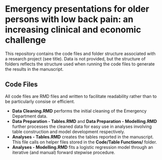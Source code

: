# Emergency presentations for older persons with low back pain: an increasing clinical and economic challenge
This repository contains the code files and folder structure associated with a research project (see title). Data is not provided, but the structure of folders reflects the structure used when running the code files to generate the results in the manuscript.

## Code Files
All code files are RMD files and written to facilitate readability rather than to be particularly consise or efficient.
- **Data Cleaning.RMD** performs the initial cleaning of the Emergency Department data.
- **Data Preparation - Tables.RMD** and **Data Preparation - Modelling.RMD** further processes the cleaned data for easy use in analyses involving table construction and model development respectively.
- **Analyses - Tables.RMD** creates the tables reported in the manuscript. This file calls on helper files stored in the **Code/Table Functions/** folder.
- **Analyses - Modelling.RMD** fits a logistic regression model through an iterative (and manual) forward stepwise procedure.
  

